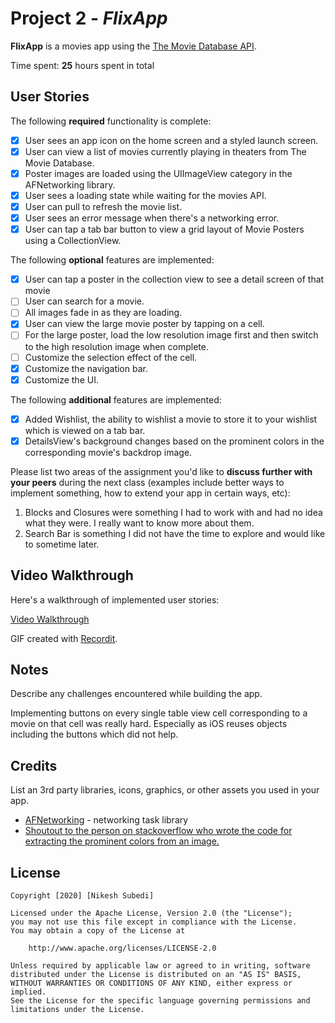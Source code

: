 # Project 2 - *FlixApp*

**FlixApp** is a movies app using the [The Movie Database API](http://docs.themoviedb.apiary.io/#).

Time spent: **25** hours spent in total

## User Stories

The following **required** functionality is complete:

- [x] User sees an app icon on the home screen and a styled launch screen.
- [x] User can view a list of movies currently playing in theaters from The Movie Database.
- [x] Poster images are loaded using the UIImageView category in the AFNetworking library.
- [x] User sees a loading state while waiting for the movies API.
- [x] User can pull to refresh the movie list.
- [x] User sees an error message when there's a networking error.
- [x] User can tap a tab bar button to view a grid layout of Movie Posters using a CollectionView.

The following **optional** features are implemented:

- [x] User can tap a poster in the collection view to see a detail screen of that movie
- [ ] User can search for a movie.
- [ ] All images fade in as they are loading.
- [x] User can view the large movie poster by tapping on a cell.
- [ ] For the large poster, load the low resolution image first and then switch to the high resolution image when complete.
- [ ] Customize the selection effect of the cell.
- [x] Customize the navigation bar.
- [x] Customize the UI.

The following **additional** features are implemented:

- [x] Added Wishlist, the ability to wishlist a movie to store it to your wishlist which is viewed on a tab bar.
- [x] DetailsView's background changes based on the prominent colors in the corresponding movie's backdrop image.

Please list two areas of the assignment you'd like to **discuss further with your peers** during the next class (examples include better ways to implement something, how to extend your app in certain ways, etc):

1. Blocks and Closures were something I had to work with and had no idea what they were. I really want to know more about them.
2. Search Bar is something I did not have the time to explore and would like to sometime later.

## Video Walkthrough

Here's a walkthrough of implemented user stories:

[Video Walkthrough](https://i.imgur.com/vfwX2Nu.mp4)

GIF created with [Recordit](http://www.recordit.co).

## Notes

Describe any challenges encountered while building the app.

Implementing buttons on every single table view cell corresponding to a movie on that cell was really hard. Especially as iOS reuses objects including the buttons which did not help.

## Credits

List an 3rd party libraries, icons, graphics, or other assets you used in your app.

- [AFNetworking](https://github.com/AFNetworking/AFNetworking) - networking task library
- [Shoutout to the person on stackoverflow who wrote the code for extracting the prominent colors from an image.](https://stackoverflow.com/a/29266983)

## License

    Copyright [2020] [Nikesh Subedi]

    Licensed under the Apache License, Version 2.0 (the "License");
    you may not use this file except in compliance with the License.
    You may obtain a copy of the License at

        http://www.apache.org/licenses/LICENSE-2.0

    Unless required by applicable law or agreed to in writing, software
    distributed under the License is distributed on an "AS IS" BASIS,
    WITHOUT WARRANTIES OR CONDITIONS OF ANY KIND, either express or implied.
    See the License for the specific language governing permissions and
    limitations under the License.
